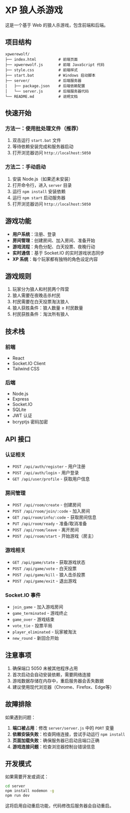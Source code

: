 # XP 狼人杀游戏

这是一个基于 Web 的狼人杀游戏，包含前端和后端。

## 项目结构

```
xpwerewolf/
├── index.html          # 前端页面
├── xpwerewolf.js       # 前端 JavaScript 代码
├── style.css           # 前端样式
├── start.bat           # Windows 启动脚本
├── server/             # 后端服务器
│   ├── package.json    # 后端依赖配置
│   └── server.js       # 后端服务器代码
└── README.md           # 说明文档
```

## 快速开始

### 方法一：使用批处理文件（推荐）

1. 双击运行 `start.bat` 文件
2. 等待依赖安装完成和服务器启动
3. 打开浏览器访问 `http://localhost:5050`

### 方法二：手动启动

1. 安装 Node.js（如果还未安装）
2. 打开命令行，进入 `server` 目录
3. 运行 `npm install` 安装依赖
4. 运行 `npm start` 启动服务器
5. 打开浏览器访问 `http://localhost:5050`

## 游戏功能

- **用户系统**：注册、登录
- **房间管理**：创建房间、加入房间、准备开始
- **游戏流程**：角色分配、白天投票、夜晚行动
- **实时通信**：基于 Socket.IO 的实时游戏状态同步
- **XP 系统**：每个玩家都有独特的角色设定内容

## 游戏规则

1. 玩家分为狼人和村民两个阵营
2. 狼人需要在夜晚击杀村民
3. 村民需要在白天投票淘汰狼人
4. 狼人获胜条件：狼人数量 ≥ 村民数量
5. 村民获胜条件：淘汰所有狼人

## 技术栈

### 前端
- React
- Socket.IO Client
- Tailwind CSS

### 后端
- Node.js
- Express
- Socket.IO
- SQLite
- JWT 认证
- bcryptjs 密码加密

## API 接口

### 认证相关
- `POST /api/auth/register` - 用户注册
- `POST /api/auth/login` - 用户登录
- `GET /api/user/profile` - 获取用户信息

### 房间管理
- `POST /api/room/create` - 创建房间
- `POST /api/room/join/:code` - 加入房间
- `GET /api/room/info/:code` - 获取房间信息
- `PUT /api/room/ready` - 准备/取消准备
- `POST /api/room/leave` - 离开房间
- `POST /api/room/start` - 开始游戏（房主）

### 游戏相关
- `GET /api/game/state` - 获取游戏状态
- `POST /api/game/vote` - 白天投票
- `POST /api/game/kill` - 狼人击杀投票
- `POST /api/game/exit` - 退出游戏

### Socket.IO 事件
- `join_game` - 加入游戏房间
- `game_terminated` - 游戏终止
- `game_over` - 游戏结束
- `vote_tie` - 投票平局
- `player_eliminated` - 玩家被淘汰
- `new_round` - 新回合开始

## 注意事项

1. 确保端口 5050 未被其他程序占用
2. 首次启动会自动安装依赖，需要网络连接
3. 游戏数据存储在内存中，重启服务器会丢失数据
4. 建议使用现代浏览器（Chrome、Firefox、Edge等）

## 故障排除

如果遇到问题：

1. **端口被占用**：修改 `server/server.js` 中的 `PORT` 变量
2. **依赖安装失败**：检查网络连接，尝试手动运行 `npm install`
3. **页面加载失败**：确保服务器已启动且端口正确
4. **游戏连接问题**：检查浏览器控制台错误信息

## 开发模式

如果需要开发或调试：

```bash
cd server
npm install nodemon -g
npm run dev
```

这将启用自动重启功能，代码修改后服务器会自动重启。
